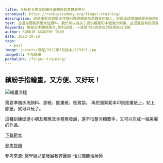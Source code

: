 ```yaml
---
title: 又輕鬆又整潔訓練兒童觸感和本體覺整合
canonical: https://rookieacademy.org/finger-training/
description: 透過推壓及擠壓水性顏料獲得觸覺及本體覺的輸入，來促進這兩個感覺系統的感覺統合發展。
text: 透過推壓和擠壓水性顏料，我們可以為孩子提供觸覺和本體覺的刺激，並促進這兩個感覺系統的整合發展。這樣的顏料遊戲非常適合在家中進行，即使是一歲的孩子也可以參與其中。這種活動有助於提升感覺統合的能力，讓孩子在遊戲中獲得多重感官的體驗。
keywords: 觸覺及本體覺整合,顏料遊戲, 一歳便可以在家玩的感覺統合活動
author: ROOKIE ACADEMY TEAM
date: 2022-10-28
tags:
  - post
image: /assets/課程/2022年5月版本/123321.jpg
imageAlt: 手指繪畫
permalink: /finger-training/
---
```

## 繽紛手指繪畫，又方便、又好玩！

![繪畫流程](/assets/課程/2022年5月版本/20221028-1.jpg)

需要準備水洗顏料、膠紙、圖畫紙、密實袋，
再把圖案範本印到圖畫紙上，貼上膠紙，就可以玩了。

這種訓練促進小朋友觸覺及本體覺發展，還不怕整污糟雙手，又可以完成一幅美麗的作品。

[下載範本](/assets/課程/2022年5月版本/繽紛手指畫(2).pdf)

[參考視頻](https://www.youtube.com/watch?v=S_Saxc9DNuc&ab_channel=KidPro%E9%86%AB%E5%AD%B8%E7%B4%9A%E5%85%92%E7%AB%A5%E7%99%BC%E5%B1%95%E6%95%99%E8%82%B2%E5%9C%98%E9%9A%8A-%E6%81%AC%E5%85%92%E8%81%B7%E8%83%BD%E6%B2%BB%E7%99%82%E5%B8%AB)

參考來源: 醫學級兒童發展教育團隊-恬兒職能治療師